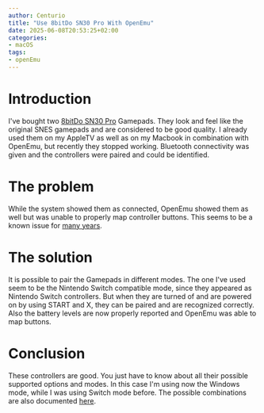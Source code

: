 ```yaml
---
author: Centurio
title: "Use 8bitDo SN30 Pro With OpenEmu"
date: 2025-06-08T20:53:25+02:00
categories:
- macOS
tags:
- openEmu
---
```

# Introduction
I've bought two [8bitDo SN30 Pro](https://www.8bitdo.com/sn30-pro-g-classic-or-sn30-pro-sn/) Gamepads. They look and feel like the original SNES gamepads and are considered to be good quality. I already used them on my AppleTV as well as on my Macbook in combination with OpenEmu, but recently they stopped working. Bluetooth connectivity was given and the controllers were paired and could be identified.

# The problem
While the system showed them as connected, OpenEmu showed them as well but was unable to properly map controller buttons. This seems to be a known issue for [many years](https://www.reddit.com/r/OpenEmu/comments/ighvwu/8bitdo_controller_not_working_with_openemu_2091/).

# The solution
It is possible to pair the Gamepads in different modes. The one I've used seem to be the Nintendo Switch compatible mode, since they appeared as Nintendo Switch controllers. But when they are turned of and are powered on by using START and X, they can be paired and are recognized correctly. Also the battery levels are now properly reported and OpenEmu was able to map buttons.

# Conclusion
These controllers are good. You just have to know about all their possible supported options and modes. In this case I'm using now the Windows mode, while I was using Switch mode before. The possible combinations are also documented [here](https://manuals.plus/8bitdo/8bitdo-sn30-pro-sf30-pro-user-manual#bluetooth_connection). 